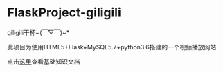 # FlaskProject-giligili

giligili干杯~(￣▽￣)~*

此项目为使用HTML5+Flask+MySQL5.7+python3.6搭建的一个视频播放网站

点击[这里](base.md)查看基础知识文档
